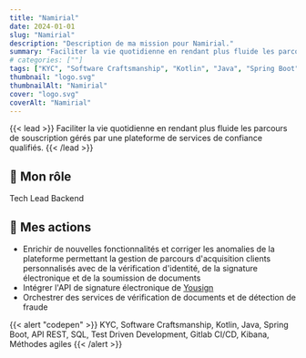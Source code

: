 ```yaml
---
title: "Namirial"
date: 2024-01-01
slug: "Namirial"
description: "Description de ma mission pour Namirial."
summary: "Faciliter la vie quotidienne en rendant plus fluide les parcours de souscription gérés par une plateforme de services de confiance qualifiés."
# categories: [""]
tags: ["KYC", "Software Craftsmanship", "Kotlin", "Java", "Spring Boot", "API REST", "SQL", "Test Driven Development", "Gitlab CI/CD", "Kibana", "Méthodes agiles"]
thumbnail: "logo.svg"
thumbnailAlt: "Namirial"
cover: "logo.svg"
coverAlt: "Namirial"
---
```


{{< lead >}}
Faciliter la vie quotidienne en rendant plus fluide les parcours de souscription gérés par une plateforme
de services de confiance qualifiés.
{{< /lead >}}

## :necktie: Mon rôle

Tech Lead Backend

## :dart: Mes actions

* Enrichir de nouvelles fonctionnalités et corriger les anomalies de la plateforme permettant la gestion
de parcours d'acquisition clients personnalisés avec de la vérification d'identité, de la signature électronique et
de la soumission de documents
* Intégrer l'API de signature électronique de [Yousign](https://yousign.com/fr-fr/)
* Orchestrer des services de vérification de documents et de détection de fraude

{{< alert "codepen" >}}
KYC, Software Craftsmanship, Kotlin, Java, Spring Boot, API REST, SQL, Test Driven Development, Gitlab CI/CD, Kibana, 
Méthodes agiles
{{< /alert >}}

